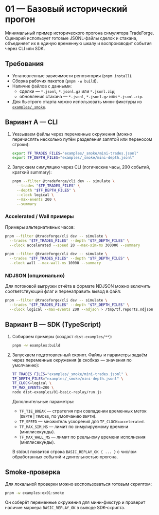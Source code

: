 # 01 — Базовый исторический прогон

Минимальный пример исторического прогона симулятора TradeForge. Сценарий использует готовые JSONL-файлы сделок и стакана, объединяет их в единую временную шкалу и воспроизводит события через CLI или SDK.

## Требования

- Установленные зависимости репозитория (`pnpm install`).
- Сборка рабочих пакетов (`pnpm -w build`).
- Наличие файлов с данными:
  - сделки — `*.jsonl`, `*.jsonl.gz` или `*.jsonl.zip`;
  - обновления стакана — `*.jsonl`, `*.jsonl.gz` или `*.jsonl.zip`.
- Для быстрого старта можно использовать мини-фикстуры из [`examples/_smoke`](../_smoke/).

## Вариант A — CLI

1. Указываем файлы через переменные окружения (можно перечислять несколько путём разделения запятой или переносом строки):

   ```bash
   export TF_TRADES_FILES="examples/_smoke/mini-trades.jsonl"
   export TF_DEPTH_FILES="examples/_smoke/mini-depth.jsonl"
   ```

2. Запускаем симуляцию через CLI (логические часы, 200 событий, краткий summary):

   ```bash
   pnpm --filter @tradeforge/cli dev -- simulate \
     --trades "$TF_TRADES_FILES" \
     --depth "$TF_DEPTH_FILES" \
     --clock logical \
     --max-events 200 \
     --summary
   ```

### Accelerated / Wall примеры

Примеры альтернативных часов:

```bash
pnpm --filter @tradeforge/cli dev -- simulate \
  --trades "$TF_TRADES_FILES" --depth "$TF_DEPTH_FILES" \
  --clock accelerated --speed 20 --max-sim-ms 300000 --summary

pnpm --filter @tradeforge/cli dev -- simulate \
  --trades "$TF_TRADES_FILES" --depth "$TF_DEPTH_FILES" \
  --clock wall --max-wall-ms 10000 --summary
```

### NDJSON (опционально)

Для потоковой выгрузки отчёта в формате NDJSON можно включить соответствующий флаг и перенаправить вывод в файл:

```bash
pnpm --filter @tradeforge/cli dev -- simulate \
  --trades "$TF_TRADES_FILES" --depth "$TF_DEPTH_FILES" \
  --clock logical --max-events 200 --ndjson > /tmp/tf.reports.ndjson
```

## Вариант B — SDK (TypeScript)

1. Собираем примеры (создаст `dist-examples/**`):

   ```bash
   pnpm -w examples:build
   ```

2. Запускаем подготовленный скрипт. Файлы и параметры задаём через переменные окружения (в скобках — значения по умолчанию):

   ```bash
   TF_TRADES_FILES="examples/_smoke/mini-trades.jsonl" \
   TF_DEPTH_FILES="examples/_smoke/mini-depth.jsonl" \
   TF_CLOCK=logical \
   TF_MAX_EVENTS=200 \
   node dist-examples/01-basic-replay/run.js
   ```

   Дополнительные параметры:
   - `TF_TIE_BREAK` — стратегия при совпадении временных меток (`DEPTH` | `TRADES`, по умолчанию `DEPTH`).
   - `TF_SPEED` — множитель ускорения для `TF_CLOCK=accelerated`.
   - `TF_MAX_SIM_MS` — лимит по симулируемому времени (миллисекунды).
   - `TF_MAX_WALL_MS` — лимит по реальному времени исполнения (миллисекунды).

   В stdout появится строка `BASIC_REPLAY_OK { ... }` с числом обработанных событий и длительностью прогона.

## Smoke-проверка

Для локальной проверки можно воспользоваться готовым скриптом:

```bash
pnpm -w examples:ex01:smoke
```

Он соберёт переменные окружения для мини-фикстур и проверит наличие маркера `BASIC_REPLAY_OK` в выводе SDK-скрипта.

